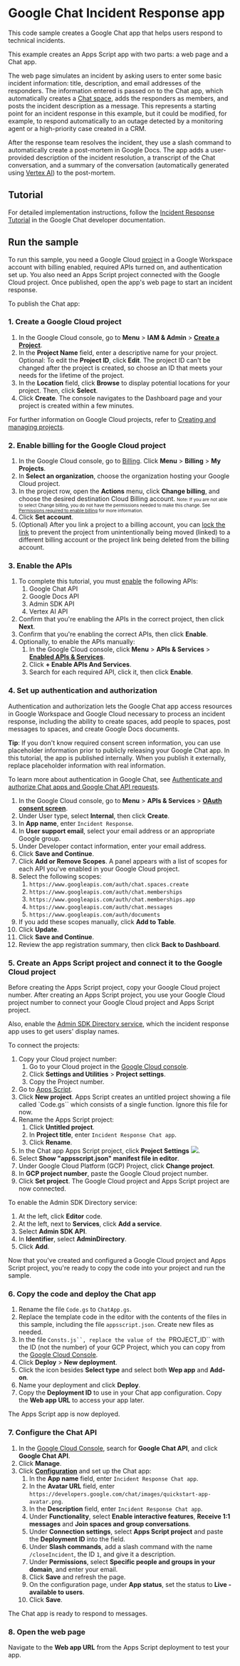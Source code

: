 # Google Chat Incident Response app

This code sample creates a Google Chat app that helps users respond to technical
incidents.

This example creates an Apps Script app with two parts: a web page and a Chat app.

The web page simulates an incident by asking users to enter some basic incident
information: title, description, and email addresses of the responders.
The information entered is passed on to the Chat app, which automatically creates
a [Chat space](https://developers.google.com/chat/api/reference/rest/v1/spaces),
adds the responders as members, and posts the incident description as a message.
This represents a starting point for an incident response in this example,
but it could be modified, for example, to respond automatically to an outage
detected by a monitoring agent or a high-priority case created in a CRM.

After the response team resolves the incident, they use a slash command to
automatically create a post-mortem in Google Docs.
The app adds a user-provided description of the incident resolution, a transcript
of the Chat conversation, and a summary of the conversation (automatically
generated using [Vertex AI](https://cloud.google.com/vertex-ai)) to the post-mortem.

## Tutorial

For detailed implementation instructions, follow the
[Incident Response Tutorial](https://developers.google.com/chat/tutorial-incident-response)
in the Google Chat developer documentation.

## Run the sample

To run this sample, you need a Google Cloud
[project](https://cloud.google.com/resource-manager/docs/cloud-platform-resource-hierarchy#projects)
in a Google Workspace account with billing enabled, required APIs turned on, and
authentication set up. You also need an Apps Script project connected with the
Google Cloud project. Once published, open the app's web page to start an
incident response.

To publish the Chat app:

### 1. Create a Google Cloud project

1. In the Google Cloud console, go to **Menu** > **IAM & Admin** >
   [**Create a Project**](https://console.cloud.google.com/projectcreate).
1. In the **Project Name** field, enter a descriptive name for your project.
   Optional: To edit the **Project ID**, click **Edit**. The project ID can't
   be changed after the project is created, so choose an ID that meets your
   needs for the lifetime of the project.
1. In the **Location** field, click **Browse** to display potential locations
   for your project. Then, click **Select**.
1. Click **Create**. The console navigates to the Dashboard page and your
   project is created within a few minutes.

For further information on Google Cloud projects, refer to [Creating and managing
projects](https://cloud.google.com/resource-manager/docs/creating-managing-projects).

### 2. Enable billing for the Google Cloud project

1. In the Google Cloud console, go to [Billing](https://console.cloud.google.com/billing/projects).
   Click **Menu** > **Billing** > **My Projects**.
1. In **Select an organization**, choose the organization hosting your Google
   Cloud project.
1. In the project row, open the **Actions** menu, click **Change billing**,
   and choose the desired destination Cloud Billing account.
   <font size="1">Note: If you are not able to select Change billing, you do
   not have the permissions needed to make this change. See [Permissions
   required to enable billing](https://cloud.google.com/billing/docs/how-to/modify-project#required-permissions-enable)
   for more information.</font>
1. Click **Set account**.
1. (Optional) After you link a project to a billing account, you can [lock
the link](https://cloud.google.com/billing/docs/how-to/secure-project-billing-account-link)
to prevent the project from unintentionally being moved (linked) to a different
billing account or the project link being deleted from the billing account.

### 3. Enable the APIs

1. To complete this tutorial, you must
[enable](https://console.cloud.google.com/flows/enableapi?apiid=chat.googleapis.com,%20docs.googleapis.com,%20admin.googleapis.com,%20aiplatform.googleapis.com)
the following APIs:
   1. Google Chat API
   1. Google Docs API
   1. Admin SDK API
   1. Vertex AI API
1. Confirm that you're enabling the APIs in the correct project, then click **Next**.
1. Confirm that you're enabling the correct APIs, then click **Enable**.
1. Optionally, to enable the APIs manually:
   1. In the Google Cloud console, click **Menu** > **APIs & Services** >
      [**Enabled APIs & Services**](https://console.cloud.google.com/apis/dashboard).
   1. Click **+ Enable APIs And Services**.
   1. Search for each required API, click it, then click **Enable**.

### 4. Set up authentication and authorization

Authentication and authorization lets the Google Chat app access resources in
Google Workspace and Google Cloud necessary to process an incident response,
including the ability to create spaces, add people to spaces, post messages to
spaces, and create Google Docs documents.

**Tip**: If you don't know required consent screen information, you can use
placeholder information prior to publicly releasing your Google Chat app. In this
tutorial, the app is published internally. When you publish it externally,
replace placeholder information with real information.

To learn more about authentication in Google Chat, see [Authenticate and authorize
Chat apps and Google Chat API requests](https://developers.devsite.corp.google.com/chat/api/guides/auth).

1. In the Google Cloud console, go to **Menu** > **APIs & Services** >
   [**OAuth consent screen**](https://console.cloud.google.com/apis/credentials/consent).
1. Under User type, select **Internal**, then click **Create**.
1. In **App name**, enter `Incident Response`.
1. In **User support email**, select your email address or an appropriate Google group.
1. Under Developer contact information, enter your email address.
1. Click **Save and Continue**.
1. Click **Add or Remove Scopes**. A panel appears with a list of scopes for each
   API you've enabled in your Google Cloud project.
1. Select the following scopes:
   1. `https://www.googleapis.com/auth/chat.spaces.create`
   1. `https://www.googleapis.com/auth/chat.memberships`
   1. `https://www.googleapis.com/auth/chat.memberships.app`
   1. `https://www.googleapis.com/auth/chat.messages`
   1. `https://www.googleapis.com/auth/documents`
1. If you add these scopes manually, click **Add to Table**.
1. Click **Update**.
1. Click **Save and Continue**.
1. Review the app registration summary, then click **Back to Dashboard**.

### 5. Create an Apps Script project and connect it to the Google Cloud project

Before creating the Apps Script project, copy your Google Cloud project number.
After creating an Apps Script project, you use your Google Cloud project number
to connect your Google Cloud project and Apps Script project.

Also, enable the [Admin SDK Directory service](https://developers.google.com/apps-script/advanced/admin-sdk-directory),
which the incident response app uses to get users' display names.

To connect the projects:

1. Copy your Cloud project number:
   1. Go to your Cloud project in the [Google Cloud console](https://console.cloud.google.com/).
   1. Click **Settings and Utilities** > **Project settings**.
   1. Copy the Project number.
1. Go to [Apps Script](https://script.google.com/).
1. Click **New project**. Apps Script creates an untitled project showing a file
   called `Code.gs`` which consists of a single function. Ignore this file for now.
1. Rename the Apps Script project:
   1. Click **Untitled project**.
   1. In **Project title**, enter `Incident Response Chat app`.
   1. Click **Rename**.
1. In the Chat app Apps Script project, click **Project Settings**
   ![](https://fonts.gstatic.com/s/i/short-term/release/googlesymbols/settings/default/24px.svg).
1. Select **Show "appsscript.json" manifest file in editor**.
1. Under Google Cloud Platform (GCP) Project, click **Change project**.
1. In **GCP project number**, paste the Google Cloud project number.
1. Click **Set project**. The Google Cloud project and Apps Script project are now connected.

To enable the Admin SDK Directory service:

1. At the left, click **Editor** code.
1. At the left, next to **Services**, click **Add a service**.
1. Select **Admin SDK API**.
1. In **Identifier**, select **AdminDirectory**.
1. Click **Add**.

Now that you've created and configured a Google Cloud project and Apps Script project,
you're ready to copy the code into your project and run the sample.

### 6. Copy the code and deploy the Chat app

1. Rename the file `Code.gs` to `ChatApp.gs`.
1. Replace the template code in the editor with the contents of the files in this sample,
   including the file `appsscript.json`. Create new files as needed.
1. In the file `Consts.js``, replace the value of the `PROJECT_ID`` with the ID
   (not the number) of your GCP Project, which you can copy from the
   [Google Cloud Console](https://console.cloud.google.com/).
1. Click **Deploy** > **New deployment**.
1. Click the icon besides **Select type** and select both **Wep app** and **Add-on**.
1. Name your deployment and click **Deploy**.
1. Copy the **Deployment ID** to use in your Chat app configuration.
   Copy the **Web app URL** to access your app later.

The Apps Script app is now deployed.

### 7. Configure the Chat API

1. In the [Google Cloud Console](https://console.cloud.google.com/), search for
   **Google Chat API**, and click **Google Chat API**.
1. Click **Manage**.
1. Click [**Configuration**](https://console.cloud.google.com/apis/api/chat.googleapis.com/hangouts-chat)
   and set up the Chat app:
   1. In the **App name** field, enter `Incident Response Chat app`.
   1. In the **Avatar URL** field, enter `https://developers.google.com/chat/images/quickstart-app-avatar.png`.
   1. In the **Description** field, enter `Incident Response Chat app`.
   1. Under **Functionality**, select **Enable interactive features**,
      **Receive 1:1 messages** and **Join spaces and group conversations**.
   1. Under **Connection settings**, select **Apps Script project** and paste
      the **Deployment ID** into the field.
   1. Under **Slash commands**, add a slash command with the name `/closeIncident`,
      the ID `1`, and give it a description.
   1. Under **Permissions**, select **Specific people and groups in your domain**,
      and enter your email.
   1. Click **Save** and refresh the page.
   1. On the configuration page, under **App status**, set the status to
      **Live - available to users**.
   1. Click **Save**.

The Chat app is ready to respond to messages.

### 8. Open the web page

Navigate to the **Web app URL** from the Apps Script deployment to test your app.
